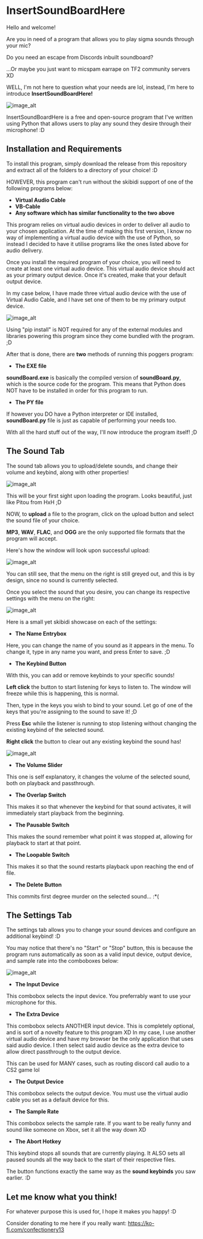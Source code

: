 # InsertSoundBoardHere

Hello and welcome!

Are you in need of a program that allows you to play sigma sounds through your mic?

Do you need an escape from Discords inbuilt soundboard?

...Or maybe you just want to micspam earrape on TF2 community servers XD

WELL, I'm not here to question what your needs are lol, instead, I'm here to introduce **InsertSoundBoardHere!**

![image_alt](https://github.com/Confectionery13/InsertSoundBoardHere/blob/main/demo.png?raw=true)

InsertSoundBoardHere is a free and open-source program that I've written using Python that allows users to 
play any sound they desire through their microphone! :D

## Installation and Requirements

To install this program, simply download the release from this repository
and extract all of the folders to a directory of your choice! :D

HOWEVER, this program can't run without the skibidi support of one of the following programs below:

* **Virtual Audio Cable**
* **VB-Cable**
* **Any software which has similar functionality to the two above**

This program relies on virtual audio devices in order to deliver all audio to your chosen application.
At the time of making this first version, I know no way of implementing a virtual audio device with the use of Python, 
so instead I decided to have it utilise programs like the ones listed above for audio delivery.

Once you install the required program of your choice, you will need to create at least one virtual audio device.
This virtual audio device should act as your primary output device. Once it's created, make that your default output device.

In my case below, I have made three virtual audio device with the use of Virtual Audio Cable, and I have set one of them to
be my primary output device.

![image_alt](https://github.com/Confectionery13/InsertSoundBoardHere/blob/main/demo1.png?raw=true)

Using "pip install" is NOT required for any of the external modules and libraries powering this program
since they come bundled with the program. ;D

After that is done, there are **two** methods of running this poggers program:

* **The EXE file**

**soundBoard.exe** is basically the compiled version of **soundBoard.py**, which is the source code for the program.
This means that Python does NOT have to be installed in order for this program to run.

* **The PY file**

If however you DO have a Python interpreter or IDE installed, **soundBoard.py** file is just as capable of performing
your needs too.

With all the hard stuff out of the way, I'll now introduce the program itself! ;D

## The Sound Tab

The sound tab allows you to upload/delete sounds, and change their volume and keybind, along with other properties!

![image_alt](https://github.com/Confectionery13/InsertSoundBoardHere/blob/main/demo.png?raw=true)

This will be your first sight upon loading the program. Looks beautiful, just like Pitou from HxH ;D

NOW, to **upload** a file to the program, click on the upload button and select the sound file of your choice.

**MP3**, **WAV**, **FLAC**, and **OGG** are the only supported file formats that the program will accept.

Here's how the window will look upon successful upload:

![image_alt](https://github.com/Confectionery13/InsertSoundBoardHere/blob/main/demo2.png?raw=true)

You can still see, that the menu on the right is still greyed out, and this is by design, since no sound is currently selected.

Once you select the sound that you desire, you can change its respective settings with the menu on the right:

![image_alt](https://github.com/Confectionery13/InsertSoundBoardHere/blob/main/demo3.png?raw=true)

Here is a small yet skibidi showcase on each of the settings:

* **The Name Entrybox**

Here, you can change the name of you sound as it appears in the menu.
To change it, type in any name you want, and press Enter to save. ;D

* **The Keybind Button**

With this, you can add or remove keybinds to your specific sounds!

**Left click** the button to start listening for keys to listen to.
The window will freeze while this is happening, this is normal.

Then, type in the keys you wish to bind to your sound.
Let go of one of the keys that you're assigning to the sound to save it! ;D

Press **Esc** while the listener is running to stop listening without changing
the existing keybind of the selected sound.

**Right click** the button to clear out any existing keybind the sound has!

![image_alt](https://github.com/Confectionery13/InsertSoundBoardHere/blob/main/demo4.png?raw=true)


* **The Volume Slider**

This one is self explanatory, it changes the volume of the selected sound, both on playback and passthrough.

* **The Overlap Switch**

This makes it so that whenever the keybind for that sound activates, it will immediately start playback from the beginning.

* **The Pausable Switch**

This makes the sound remember what point it was stopped at, allowing for playback to start at that point.

* **The Loopable Switch**

This makes it so that the sound restarts playback upon reaching the end of file.

* **The Delete Button**

This commits first degree murder on the selected sound... :*(

## The Settings Tab

The settings tab allows you to change your sound devices and configure an additional keybind! :D

You may notice that there's no "Start" or "Stop" button, this is because the program runs automatically as soon as a
valid input device, output device, and sample rate into the comboboxes below:

![image_alt](https://github.com/Confectionery13/InsertSoundBoardHere/blob/main/demo5.png?raw=true)

* **The Input Device**

This combobox selects the input device. You preferrably want to use your microphone for this.

* **The Extra Device**

This combobox selects ANOTHER input device. This is completely optional, and is sort of a novelty feature to this program XD
In my case, I use another virtual audio device and have my browser be the only application that uses said audio device.
I then select said audio device as the extra device to allow direct passthrough to the output device.

This can be used for MANY cases, such as routing discord call audio to a CS2 game lol

* **The Output Device**

This combobox selects the output device. You must use the virtual audio cable you set as a default device for this.

* **The Sample Rate**

This combobox selects the sample rate. If you want to be really funny and sound like someone on Xbox, set it all the way down XD

* **The Abort Hotkey**

This keybind stops all sounds that are currently playing. It ALSO sets all paused sounds all the way back to the start of their respective files.

The button functions exactly the same way as the **sound keybinds** you saw earlier. :D

## Let me know what you think!

For whatever purpose this is used for, I hope it makes you happy! :D

Consider donating to me here if you really want: https://ko-fi.com/confectionery13

